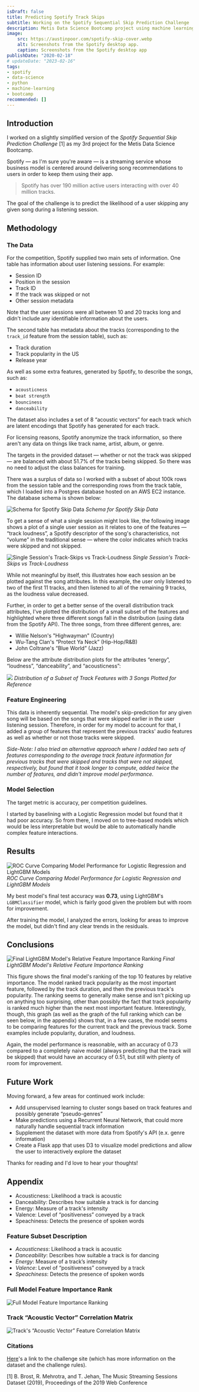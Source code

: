 ```yaml
---
isDraft: false
title: Predicting Spotify Track Skips
subtitle: Working on the Spotify Sequential Skip Prediction Challenge
description: Metis Data Science Bootcamp project using machine learning to predict Spotify user track skips for the "Spotify Sequential Skip Prediction Challenge".
image:
    src: https://austinpoor.com/spotify-skip-cover.webp
    alt: Screenshots from the Spotify desktop app.
    caption: Screenshots from the Spotify desktop app
publishDate: "2020-02-18"
# updateDate: "2023-02-16"
tags:
- spotify
- data-science
- python
- machine-learning
- bootcamp
recommended: []
---
```


## Introduction

I worked on a slightly simplified version of the *Spotify Sequential Skip Prediction Challenge* [1] as my 3rd project for the Metis Data Science Bootcamp.

Spotify — as I'm sure you're aware — is a streaming service whose business model is centered around delivering song recommendations to users in order to keep them using their app.

> Spotify has over 190 million active users interacting with over 40 million tracks.

The goal of the challenge is to predict the likelihood of a user skipping any given song during a listening session.

## Methodology

### The Data

For the competition, Spotify supplied two main sets of information. One table has information about user listening sessions. For example:

- Session ID
- Position in the session
- Track ID
- If the track was skipped or not
- Other session metadata

Note that the user sessions were all between 10 and 20 tracks long and didn't include any identifiable information about the users.

The second table has metadata about the tracks (corresponding to the `track_id` feature from the session table), such as:

- Track duration
- Track popularity in the US
- Release year

As well as some extra features, generated by Spotify, to describe the songs, such as:

- `acousticness`
- `beat strength`
- `bounciness`
- `danceability`

The dataset also includes a set of 8 “acoustic vectors” for each track which are latent encodings that Spotify has generated for each track.

For licensing reasons, Spotify anonymize the track information, so there aren't any data on things like track name, artist, album, or genre.

The targets in the provided dataset — whether or not the track was skipped — are balanced with about 51.7% of the tracks being skipped. So there was no need to adjust the class balances for training.

There was a surplus of data so I worked with a subset of about 100k rows from the session table and the corresponding rows from the track table, which I loaded into a Postgres database hosted on an AWS EC2 instance. The database schema is shown below:

![Schema for Spotify Skip Data](https://austinpoor.com/spotify-skip-data-schema.webp)
*Schema for Spotify Skip Data*

To get a sense of what a single session might look like, the following image shows a plot of a single user session as it relates to one of the features — “track loudness”, a Spotify descriptor of the song's characteristics, not “volume” in the traditional sense — where the color indicates which tracks were skipped and not skipped.

![Single Session's Track-Skips vs Track-Loudness](https://austinpoor.com/spotify-single-session-skips-vs-loudness.webp)
*Single Session's Track-Skips vs Track-Loudness*

While not meaningful by itself, this illustrates how each session an be plotted against the song attributes. In this example, the user only listened to two of the first 11 tracks, and then listened to all of the remaining 9 tracks, as the loudness value decreased.

Further, in order to get a better sense of the overall distribution track attributes, I've plotted the distribution of a small subset of the features and highlighted where three different songs fall in the distribution (using data from the Spotify API). The three songs, from three different genres, are:

- Willie Nelson's "Highwayman" (Country)
- Wu-Tang Clan's “Protect Ya Neck” (Hip-Hop/R&B)
- John Coltrane's “Blue World” (Jazz)

Below are the attribute distribution plots for the attributes “energy”, “loudness”, “danceability”, and “acousticness”:

![](https://austinpoor.com/spotify-track-features-applied-to-example-songs.webp)
*Distribution of a Subset of Track Features with 3 Songs Plotted for Reference*

### Feature Engineering

This data is inherently sequential. The model's skip-prediction for any given song will be based on the songs that were skipped earlier in the user listening session. Therefore, in order for my model to account for that, I added a group of features that represent the previous tracks' audio features as well as whether or not those tracks were skipped.

*Side-Note: I also tried an alternative approach where I added two sets of features corresponding to the average track feature information for previous tracks that were skipped and tracks that were not skipped, respectively, but found that it took longer to compute, added twice the number of features, and didn't improve model performance.*

### Model Selection

The target metric is accuracy, per competition guidelines.

I started by baselining with a Logistic Regression model but found that it had poor accuracy. So from there, I moved on to tree-based models which would be less interpretable but would be able to automatically handle complex feature interactions.

## Results

![ROC Curve Comparing Model Performance for Logistic Regression and LightGBM Models](https://austinpoor.com/spotify-roc-logistic-regression-vs-lightgbm.webp)
*ROC Curve Comparing Model Performance for Logistic Regression and LightGBM Models*

My best model's final test accuracy was **0.73**, using LightGBM's `LGBMClassifier` model, which is fairly good given the problem but with room for improvement.

After training the model, I analyzed the errors, looking for areas to improve the model, but didn't find any clear trends in the residuals.

## Conclusions

![Final LightGBM Model's Relative Feature Importance Ranking](https://austinpoor.com/spotify-lightgbm-feature-importance-graph.webp)
*Final LightGBM Model's Relative Feature Importance Ranking*

This figure shows the final model's ranking of the top 10 features by relative importance. The model ranked track popularity as the most important feature, followed by the track duration, and then the previous track's popularity. The ranking seems to generally make sense and isn't picking up on anything too surprising, other than possibly the fact that track popularity is ranked much higher than the next most important feature. Interestingly, though, this graph (as well as the graph of the full ranking which can be seen below, in the appendix) shows that, in a few cases, the model seems to be comparing features for the current track and the previous track. Some examples include popularity, duration, and loudness.

Again, the model performance is reasonable, with an accuracy of 0.73 compared to a completely naive model (always predicting that the track will be skipped) that would have an accuracy of 0.51, but still with plenty of room for improvement.

## Future Work

Moving forward, a few areas for continued work include:

- Add unsupervised learning to cluster songs based on track features and possibly generate “pseudo-genres”
- Make predictions using a Recurrent Neural Network, that could more naturally handle sequential track information
- Supplement the dataset with more data from Spotify's API (e.x. genre information)
- Create a Flask app that uses D3 to visualize model predictions and allow the user to interactively explore the dataset

Thanks for reading and I'd love to hear your thoughts!

## Appendix

- Acousticness: Likelihood a track is acoustic
- Danceability: Describes how suitable a track is for dancing
- Energy: Measure of a track's intensity
- Valence: Level of “positiveness” conveyed by a track
- Speachiness: Detects the presence of spoken words

### Feature Subset Description

- *Acousticness*: Likelihood a track is acoustic
- *Danceability*: Describes how suitable a track is for dancing
- *Energy*: Measure of a track’s intensity
- *Valence*: Level of “positiveness” conveyed by a track
- *Speachiness*: Detects the presence of spoken words

### Full Model Feature Importance Rank

![Full Model Feature Importance Ranking](https://austinpoor.com/spotify-full-model-feature-importance-graph.webp)

### Track “Acoustic Vector” Correlation Matrix

![Track's “Acoustic Vector” Feature Correlation Matrix](https://austinpoor.com/spotify-acoustic-vector-correlation-matrix.webp)

### Citations

[Here](https://www.crowdai.org/challenges/spotify-sequential-skip-prediction-challenge)'s a link to the challenge site (which has more information on the dataset and the challenge rules).

[1] B. Brost, R. Mehrotra, and T. Jehan, The Music Streaming Sessions Dataset (2019), Proceedings of the 2019 Web Conference

